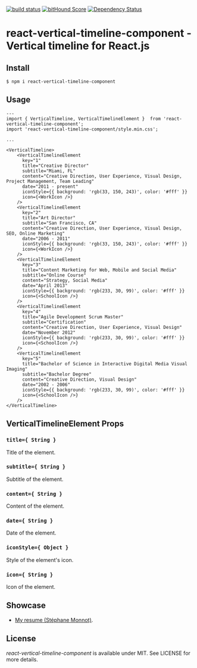 [![build status](https://secure.travis-ci.org/stephane-monnot/react-vertical-timeline.svg)](http://travis-ci.org/stephane-monnot/react-vertical-timeline) [![bitHound Score](https://www.bithound.io/github/stephane-monnot/react-vertical-timeline/badges/score.svg)](https://www.bithound.io/github/stephane-monnot/react-vertical-timeline) [![Dependency Status](https://david-dm.org/stephane-monnot/react-vertical-timeline.svg)](https://david-dm.org/stephane-monnot/react-vertical-timeline)

# react-vertical-timeline-component - Vertical timeline for React.js

## Install

```code
$ npm i react-vertical-timeline-component
```


## Usage

```code|lang-jsx
---
import { VerticalTimeline, VerticalTimelineElement }  from 'react-vertical-timeline-component';
import 'react-vertical-timeline-component/style.min.css';

...

<VerticalTimeline>
    <VerticalTimelineElement
      key="1"
      title="Creative Director"
      subtitle="Miami, FL"
      content="Creative Direction, User Experience, Visual Design, Project Management, Team Leading"
      date="2011 - present"
      iconStyle={{ background: 'rgb(33, 150, 243)', color: '#fff' }}
      icon={<WorkIcon />}
    />
    <VerticalTimelineElement
      key="2"
      title="Art Director"
      subtitle="San Francisco, CA"
      content="Creative Direction, User Experience, Visual Design, SEO, Online Marketing"
      date="2006 - 2011"
      iconStyle={{ background: 'rgb(33, 150, 243)', color: '#fff' }}
      icon={<WorkIcon />}
    />
    <VerticalTimelineElement
      key="3"
      title="Content Marketing for Web, Mobile and Social Media"
      subtitle="Online Course"
      content="Strategy, Social Media"
      date="April 2013"
      iconStyle={{ background: 'rgb(233, 30, 99)', color: '#fff' }}
      icon={<SchoolIcon />}
    />
    <VerticalTimelineElement
      key="4"
      title="Agile Development Scrum Master"
      subtitle="Certification"
      content="Creative Direction, User Experience, Visual Design"
      date="November 2012"
      iconStyle={{ background: 'rgb(233, 30, 99)', color: '#fff' }}
      icon={<SchoolIcon />}
    />
    <VerticalTimelineElement
      key="5"
      title="Bachelor of Science in Interactive Digital Media Visual Imaging"
      subtitle="Bachelor Degree"
      content="Creative Direction, Visual Design"
      date="2002 - 2006"
      iconStyle={{ background: 'rgb(233, 30, 99)', color: '#fff' }}
      icon={<SchoolIcon />}
    />
</VerticalTimeline>
```

## VerticalTimelineElement Props

### `title={ String }`

Title of the element.

### `subtitle={ String }`

Subtitle of the element.

### `content={ String }`

Content of the element.

### `date={ String }`

Date of the element.

### `iconStyle={ Object }`

Style of the element's icon.

### `icon={ String }`

Icon of the element.


## Showcase

* [My resume (Stéphane Monnot)](https://stephanemonnot.com/).


## License

*react-vertical-timeline-component* is available under MIT. See LICENSE for more details.

